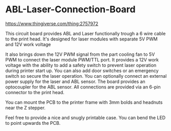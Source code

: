 # ABL-Laser-Connection-Board
https://www.thingiverse.com/thing:2757972

This circuit board provides ABL and Laser functionally trough a 6 wire cable to the print head. It's designed for laser modules with separate 5V PWM and 12V work voltage

It also brings down the 12V PWM signal from the part cooling fan to 5V PWM to
connect the laser module PWM/TTL port.
It provides a 12V work voltage with the ability to add a safety switch to prevent laser operation during printer start up. You can also add door switches or an emergency switch so secure the laser operation.
You can optionally connect an external power supply for the laser and ABL sensor.
The board provides an optocoupler for the ABL sensor.
All connections are provided via an 6-pin connector to the print head.

You can mount the PCB to the printer frame with 3mm bolds and headnuts near the Z stepper.

Feel free to provide a nice and snugly printable case. You can bend the LED to point upwards the PCB.
